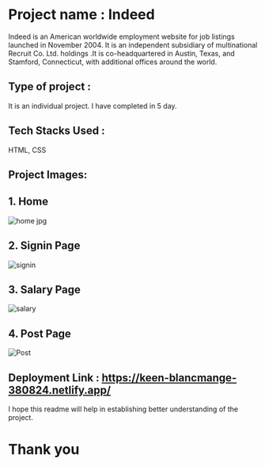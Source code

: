 # Project name : Indeed
Indeed is an American worldwide employment website for job listings launched in November 2004. It is an independent subsidiary of multinational Recruit Co. Ltd. holdings .It is co-headquartered in Austin, Texas, and Stamford, Connecticut, with additional offices around the world.

## Type of project :
It is an individual project. I have completed in 5 day.

## Tech Stacks Used :
HTML, CSS

## Project Images:
## 1. Home
![home jpg](https://user-images.githubusercontent.com/110050319/221774915-a0a73cd8-45c9-49a7-8080-44c321bfc85f.png)


## 2. Signin Page
![signin](https://user-images.githubusercontent.com/110050319/221775024-ee44d92c-98bc-4995-930b-fc6f9774698d.png)



## 3. Salary Page
![salary](https://user-images.githubusercontent.com/110050319/221775054-5cf04f6b-906b-4222-83ef-628247757e0d.png)



## 4. Post Page
![Post ](https://user-images.githubusercontent.com/110050319/221775099-19f5eb41-7e08-4455-adeb-d4e8360114b5.png)


## Deployment Link : https://keen-blancmange-380824.netlify.app/


I hope this readme will help in establishing better understanding of the project.
# Thank you
